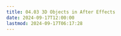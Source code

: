 ```yaml
---
title: 04.03 3D Objects in After Effects
date: 2024-09-17T12:00:00
lastmod: 2024-09-17T06:17:28
---
```

